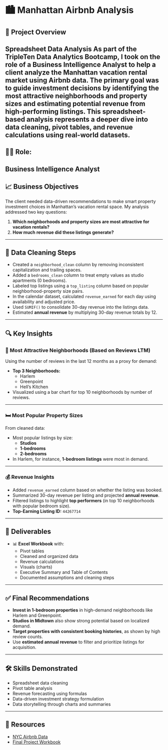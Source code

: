 # 🏙️ Manhattan Airbnb Analysis
## 🚀 Project Overview
**Spreadsheet Data Analysis**
As part of the TripleTen Data Analytics Bootcamp, I took on the role of a **Business Intelligence Analyst** to help a client analyze the Manhattan vacation rental market using Airbnb data. The primary goal was to guide investment decisions by identifying the most attractive neighborhoods and property sizes and estimating potential revenue from high-performing listings.
This spreadsheet-based analysis represents a deeper dive into data cleaning, pivot tables, and revenue calculations using real-world datasets.
---
## 🧑‍🎓 Role:
**Business Intelligence Analyst**
---
## 📈 Business Objectives
The client needed data-driven recommendations to make smart property investment choices in Manhattan’s vacation rental space. My analysis addressed two key questions:
1. **Which neighborhoods and property sizes are most attractive for vacation rentals?**
2. **How much revenue did these listings generate?**
---
## 🧹 Data Cleaning Steps
- Created a `neighborhood_clean` column by removing inconsistent capitalization and trailing spaces.
- Added a `bedrooms_clean` column to treat empty values as studio apartments (0 bedrooms).
- Labeled top listings using a `top_listing` column based on popular neighborhood-property size pairs.
- In the calendar dataset, calculated `revenue_earned` for each day using availability and adjusted price.
- Used `SUMIF()` to consolidate 30-day revenue into the listings data.
- Estimated **annual revenue** by multiplying 30-day revenue totals by 12.
---
## 🔍 Key Insights
### 🌆 Most Attractive Neighborhoods (Based on Reviews LTM)
Using the number of reviews in the last 12 months as a proxy for demand:
- **Top 3 Neighborhoods:**
  - Harlem
  - Greenpoint
  - Hell’s Kitchen
- Visualized using a bar chart for top 10 neighborhoods by number of reviews.
---
### 🛏️ Most Popular Property Sizes
From cleaned data:
- Most popular listings by size:
  - **Studios**
  - **1-bedrooms**
  - **2-bedrooms**
- In Harlem, for instance, **1-bedroom listings** were most in demand.
---
### 💰 Revenue Insights
- Added `revenue_earned` column based on whether the listing was booked.
- Summarized 30-day revenue per listing and projected **annual revenue**.
- Filtered listings to highlight **top performers** (in top 10 neighborhoods with popular bedroom size).
- **Top-Earning Listing ID:** `44267714`
---
## 📄 Deliverables
- 📊 **Excel Workbook** with:
  - Pivot tables
  - Cleaned and organized data
  - Revenue calculations
  - Visuals (charts)
  - Executive Summary and Table of Contents
  - Documented assumptions and cleaning steps
---
## ✅ Final Recommendations
- **Invest in 1-bedroom properties** in high-demand neighborhoods like Harlem and Greenpoint.
- **Studios in Midtown** also show strong potential based on localized demand.
- **Target properties with consistent booking histories**, as shown by high review counts.
- Use **estimated annual revenue** to filter and prioritize listings for acquisition.
---
## 🛠 Skills Demonstrated
- Spreadsheet data cleaning
- Pivot table analysis
- Revenue forecasting using formulas
- Data-driven investment strategy formulation
- Data storytelling through charts and summaries
---
## 🔗 Resources
- [NYC Airbnb Data](https://www.kaggle.com/datasets/dgomonov/new-york-city-airbnb-open-data)
- [Final Project Workbook](https://docs.google.com/spreadsheets/d/1QFZ13Zlo8oKNHVcgCdZ9M411eoY5uoicV6C6gsH0Wsk/edit?usp=sharing)
